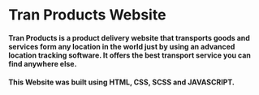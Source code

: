 # Tran Products Website

#### Tran Products is a product delivery website that transports goods and services form any location in the world just by using an advanced location tracking software. It offers the best transport service you can find anywhere else.

#### This Website was built using HTML, CSS, SCSS and JAVASCRIPT.
